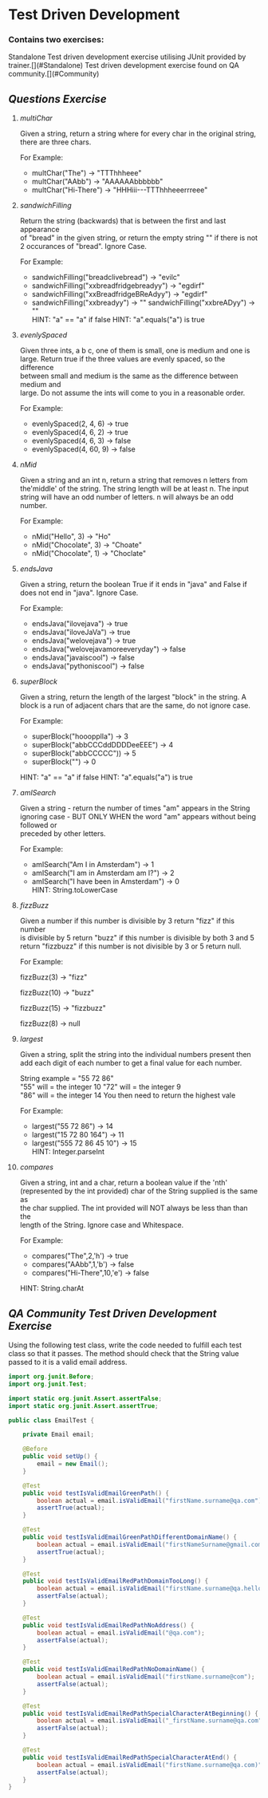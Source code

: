 <h1>Test Driven Development</h1>

<h3>Contains two exercises:</h3>	
Standalone Test driven development exercise utilising JUnit provided by trainer.[](#Standalone)
Test driven development exercise found on QA community.[](#Community)

*<h2 id="Standalone">Questions Exercise</h2>*

1. *multiChar*

 	Given a string, return a string where for every char in the original string, there are three chars.	
	
 	For Example:	
 	* multChar("The") → "TTThhheee"	
 	* multChar("AAbb") → "AAAAAAbbbbbb"	
	* multChar("Hi-There") → "HHHiii---TTThhheeerrreee"	
   
   

2. *sandwichFilling*


	Return the string (backwards) that is between the first and last appearance  
	of "bread" in the given string, or return the empty string "" if there is not  
	2 occurances of "bread". Ignore Case.	
	
	For Example:	
	* sandwichFilling("breadclivebread") → "evilc"
	* sandwichFilling("xxbreadfridgebreadyy") → "egdirf"
	* sandwichFilling("xxBreadfridgeBReAdyy") → "egdirf"
	* sandwichFilling("xxbreadyy") → "" sandwichFilling("xxbreADyy") → ""	
	HINT: "a" == "a" if false HINT: "a".equals("a") is true  

   

3. *evenlySpaced*


	 Given three ints, a b c, one of them is small, one is medium and one is  
	 large. Return true if the three values are evenly spaced, so the difference  
	 between small and medium is the same as the difference between medium and  
	 large. Do not assume the ints will come to you in a reasonable order.	

	 For Example:	
	 * evenlySpaced(2, 4, 6) → true<br>
	 * evenlySpaced(4, 6, 2) → true<br>
	 * evenlySpaced(4, 6, 3) → false<br>
	 * evenlySpaced(4, 60, 9) → false
   

4. *nMid*	

	
	 Given a string and an int n, return a string that removes n letters from	
	 the'middle' of the string. The string length will be at least n. The input	
	 string will have an odd number of letters. n will always be an odd	
	 number.	
	 
	 For Example:	
	 * nMid("Hello", 3) → "Ho"
	 * nMid("Chocolate", 3) → "Choate"
	 * nMid("Chocolate", 1) → "Choclate"
   
5. *endsJava*  

	 Given a string, return the boolean True if it ends in "java" and False if
	 does not end in "java". Ignore Case.	
	 
	 For Example:	
	 * endsJava("ilovejava") → true
	 * endsJava("iloveJaVa") → true
	 * endsJava("welovejava") → true
	 * endsJava("welovejavamoreeveryday") → false
	 * endsJava("javaiscool") → false
	 * endsJava("pythoniscool") → false

6. *superBlock*  

	 Given a string, return the length of the largest "block" in the string. A	
	 block is a run of adjacent chars that are the same, do not ignore case.	
	 
	 For Example:	
	 * superBlock("hooopplla") → 3	
	 * superBlock("abbCCCddDDDDeeEEE") → 4	
	 * superBlock("abbCCCCC")) → 5	
	 * superBlock("") → 0	
	 
	 HINT: "a" == "a" if false HINT: "a".equals("a") is true
	

7. *amISearch* 
	
	Given a string - return the number of times "am" appears in the String	
	ignoring case - BUT ONLY WHEN the word "am" appears without being followed or	
	preceded by other letters.		
	
	For Example:	
	* amISearch("Am I in Amsterdam") → 1	
	* amISearch("I am in Amsterdam am I?") → 2	
	* amISearch("I have been in Amsterdam") → 0		
	HINT: String.toLowerCase

8. *fizzBuzz*  

	 Given a number if this number is divisible by 3 return "fizz" if this number	
	 is divisible by 5 return "buzz" if this number is divisible by both 3 and 5	
	 return "fizzbuzz" if this number is not divisible by 3 or 5 return null.	
	 
	 For Example:	
	 
	 fizzBuzz(3) → "fizz"	
	 
	 fizzBuzz(10) → "buzz"	
	 
	 fizzBuzz(15) → "fizzbuzz"	
	 
	 fizzBuzz(8) → null	
	
9. *largest*

	 Given a string, split the string into the individual numbers present then add
	 each digit of each number to get a final value for each number.	

	 String example = "55 72 86"	
	 "55" will = the integer 10	
	 "72" will = the integer 9	
	 "86" will = the integer 14	
	 You then need to return the highest vale	
	 
	 For Example:		
	 * largest("55 72 86") → 14
	 * largest("15 72 80 164") → 11	
	 * largest("555 72 86 45 10") → 15	
	 HINT: Integer.parseInt
	 
	 

10. *compares*  

	 Given a string, int and a char, return a boolean value if the 'nth'	
	 (represented by the int provided) char of the String supplied is the same as		
	 the char supplied. The int provided will NOT always be less than than the		
	 length of the String. Ignore case and Whitespace.	
	 
	 For Example:		
	 * compares("The",2,'h') → true
	 * compares("AAbb",1,'b') → false
	 * compares("Hi-There",10,'e') → false	

	 HINT: String.charAt  
	 
	 
	 
*<h2 id="Community">QA Community Test Driven Development Exercise</h2>*	

Using the following test class, write the code needed to fulfill each test class so that it passes.
The method should check that the String value passed to it is a valid email address.	

```java
import org.junit.Before;
import org.junit.Test;

import static org.junit.Assert.assertFalse;
import static org.junit.Assert.assertTrue;

public class EmailTest {

    private Email email;

    @Before
    public void setUp() {
        email = new Email();
    }

    @Test
    public void testIsValidEmailGreenPath() {
        boolean actual = email.isValidEmail("firstName.surname@qa.com");
        assertTrue(actual);
    }

    @Test
    public void testIsValidEmailGreenPathDifferentDomainName() {
        boolean actual = email.isValidEmail("firstNameSurname@gmail.com");
        assertTrue(actual);
    }

    @Test
    public void testIsValidEmailRedPathDomainTooLong() {
        boolean actual = email.isValidEmail("firstName.surname@qa.helloWorld");
        assertFalse(actual);
    }

    @Test
    public void testIsValidEmailRedPathNoAddress() {
        boolean actual = email.isValidEmail("@qa.com");
        assertFalse(actual);
    }

    @Test
    public void testIsValidEmailRedPathNoDomainName() {
        boolean actual = email.isValidEmail("firstName.surname@com");
        assertFalse(actual);
    }

    @Test
    public void testIsValidEmailRedPathSpecialCharacterAtBeginning() {
        boolean actual = email.isValidEmail("_firstName.surname@qa.com");
        assertFalse(actual);
    }

    @Test
    public void testIsValidEmailRedPathSpecialCharacterAtEnd() {
        boolean actual = email.isValidEmail("firstName.surname@qa.com)");
        assertFalse(actual);
    }
}
```


